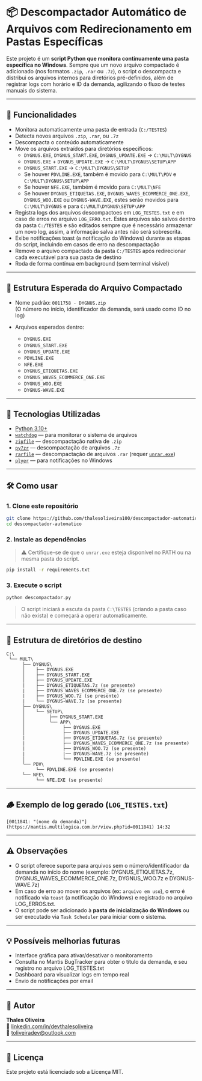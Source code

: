 # 📦 Descompactador Automático de Arquivos com Redirecionamento em Pastas Específicas

Este projeto é um **script Python que monitora continuamente uma pasta específica no Windows**. Sempre que um novo arquivo compactado é adicionado (nos formatos `.zip`, `.rar` ou `.7z`), o script o descompacta e distribui os arquivos internos para diretórios pré-definidos, além de registrar logs com horário e ID da demanda, agilizando o fluxo de testes manuais do sistema.


---


## 🚀 Funcionalidades

- Monitora automaticamente uma pasta de entrada (`C:/TESTES`)  
- Detecta novos arquivos `.zip`, `.rar`, ou `.7z`  
- Descompacta o conteúdo automaticamente  
- Move os arquivos extraídos para diretórios específicos:  
  - `DYGNUS.EXE`, `DYGNUS_START.EXE`, `DYGNUS_UPDATE.EXE` → `C:\MULT\DYGNUS`
  - `DYGNUS.EXE` + `DYGNUS_UPDATE.EXE` → `C:\MULT\DYGNUS\SETUP\APP`
  - `DYGNUS_START.EXE` → `C:\MULT\DYGNUS\SETUP`
  - Se houver `PDVLINE.EXE`, também é movido para `C:\MULT\PDV` e `C:\MULT\DYGNUS\SETUP\APP`
  - Se houver `NFE.EXE`, também é movido para `C:\MULT\NFE`
  - Se houver `DYGNUS_ETIQUETAS.EXE`, `DYGNUS_WAVES_ECOMMERCE_ONE.EXE`, `DYGNUS_WOO.EXE` ou `DYGNUS-WAVE.EXE`, estes serão movidos para `C:\MULT\DYGNUS` e para `C:\MULT\DYGNUS\SETUP\APP`
- Registra logs dos arquivos descompactoes em `LOG_TESTES.txt` e em caso de erros no arquivo `LOG_ERRO.txt`. Estes arquivos são salvos dentro da pasta `C:/TESTES` e são editados sempre que é necessário armazenar um novo log, assim, a informação salva antes não será sobrescrita.
- Exibe notificações toast (a notificação do Windows) durante as etapas do script, incluindo em casos de erro na descompactação  
- Remove o arquivo compactado da pasta `C:/TESTES` após redirecionar cada executável para sua pasta de destino
- Roda de forma contínua em background (sem terminal visível)


---


## 📂 Estrutura Esperada do Arquivo Compactado

- Nome padrão: `0011758 - DYGNUS.zip`  
  (O número no início, identificador da demanda, será usado como ID no log)
  
- Arquivos esperados dentro:
  - `DYGNUS.EXE`
  - `DYGNUS_START.EXE`
  - `DYGNUS_UPDATE.EXE`
  - `PDVLINE.EXE`
  - `NFE.EXE`
  - `DYGNUS_ETIQUETAS.EXE`
  - `DYGNUS_WAVES_ECOMMERCE_ONE.EXE`
  - `DYGNUS_WOO.EXE`
  - `DYGNUS-WAVE.EXE`


---


## 🧱 Tecnologias Utilizadas

- [Python 3.10+](https://www.python.org/)
- [`watchdog`](https://pypi.org/project/watchdog/) — para monitorar o sistema de arquivos
- [`zipfile`](https://docs.python.org/3/library/zipfile.html) — descompactação nativa de `.zip`
- [`py7zr`](https://pypi.org/project/py7zr/) — descompactação de arquivos `.7z`
- [`rarfile`](https://pypi.org/project/rarfile/) — descompactação de arquivos `.rar` (requer [`unrar.exe`](https://www.rarlab.com/rar_add.htm))
- [`plyer`](https://pypi.org/project/plyer/) — para notificações no Windows


---


## 🛠️ Como usar

### 1. Clone este repositório

```bash
git clone https://github.com/thalesoliveira100/descompactador-automatico.git
cd descompactador-automatico
```

### 2. Instale as dependências

> ⚠️ Certifique-se de que o `unrar.exe` esteja disponível no PATH ou na mesma pasta do script.

```bash
pip install -r requirements.txt
```

### 3. Execute o script

```bash
python descompactador.py
```

> O script iniciará a escuta da pasta `C:\TESTES` (criando a pasta caso não exista) e começará a operar automaticamente.


---


## 📑 Estrutura de diretórios de destino

```
C:\
 └── MULT\
      ├── DYGNUS\
      │    ├── DYGNUS.EXE
      │    ├── DYGNUS_START.EXE
      │    ├── DYGNUS_UPDATE.EXE
      |    ├── DYGNUS_ETIQUETAS.7z (se presente)
      |    ├── DYGNUS_WAVES_ECOMMERCE_ONE.7z (se presente)
      |    ├── DYGNUS_WOO.7z (se presente)
      |    └── DYGNUS-WAVE.7z (se presente)
      ├── DYGNUS\
      │    └── SETUP\
      │         ├── DYGNUS_START.EXE
      │         └── APP\
      │              ├── DYGNUS.EXE
      │              ├── DYGNUS_UPDATE.EXE
      |              ├── DYGNUS_ETIQUETAS.7z (se presente)
      |              ├── DYGNUS_WAVES_ECOMMERCE_ONE.7z (se presente)
      |              ├── DYGNUS_WOO.7z (se presente)
      |              |── DYGNUS-WAVE.7z (se presente)
      │              └── PDVLINE.EXE (se presente)
      └── PDV\
           └── PDVLINE.EXE (se presente)
      └── NFE\
           └── NFE.EXE (se presente)
```


---


## 🪵 Exemplo de log gerado (`LOG_TESTES.txt`)

```
[0011841: "(nome da demanda)"](https://mantis.multilogica.com.br/view.php?id=0011841) 14:32
```


---


## ⚠️ Observações

* O script oferece suporte para arquivos sem o número/identificador da demanda no início do nome (exemplo: DYGNUS_ETIQUETAS.7z, DYGNUS_WAVES_ECOMMERCE_ONE.7z, DYGNUS_WOO.7z e DYGNUS-WAVE.7z)
* Em caso de erro ao mover os arquivos (ex: `arquivo em uso`), o erro é notificado via `toast` (a notificação do Windows) e registrado no arquivo LOG_ERROS.txt.
* O script pode ser adicionado à **pasta de inicialização do Windows** ou ser executado via `Task Scheduler` para iniciar com o sistema.


---


## 💡 Possíveis melhorias futuras

* Interface gráfica para ativar/desativar o monitoramento
* Consulta no Mantis BugTracker para obter o título da demanda, e seu registro no arquivo LOG_TESTES.txt
* Dashboard para visualizar logs em tempo real
* Envio de notificações por email


---


## 👤 Autor

**Thales Oliveira**  
🔗 [linkedin.com/in/devthalesoliveira](https://www.linkedin.com/in/devthalesoliveira)  
📧 [toliveiradev@outlook.com](mailto:toliveiradev@outlook.com)  


---


## 📄 Licença

Este projeto está licenciado sob a Licença MIT.
